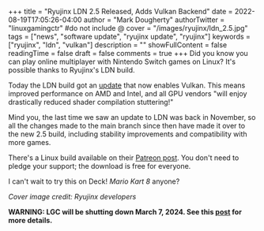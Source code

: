 +++
title = "Ryujinx LDN 2.5 Released, Adds Vulkan Backend"
date = 2022-08-19T17:05:26-04:00
author = "Mark Dougherty"
authorTwitter = "linuxgamingctr" #do not include @
cover = "/images/ryujinx/ldn_2.5.jpg"
tags = ["news", "software update", "ryujinx update", "ryujinx"]
keywords = ["ryujinx", "ldn", "vulkan"]
description = ""
showFullContent = false
readingTime = false
draft = false
comments = true
+++
Did you know you can play online multiplayer with Nintendo Switch games on Linux? It's possible thanks to Ryujinx's LDN build.

Today the LDN build got an [update](https://www.patreon.com/posts/ldn-2-5-vulkan-70757628) that now enables Vulkan. This means improved performance on AMD and Intel, and all GPU vendors "will enjoy drastically reduced shader compilation stuttering!"

Mind you, the last time we saw an update to LDN was back in November, so all the changes made to the main branch since then have made it over to the new 2.5 build, including stability improvements and compatibility with more games.

There's a Linux build available on their [Patreon post](https://www.patreon.com/posts/ldn-2-5-vulkan-70757628). You don't need to pledge your support; the download is free for everyone.

I can't wait to try this on Deck! *Mario Kart 8* anyone?

*Cover image credit: Ryujinx developers*

**WARNING: LGC will be shutting down March 7, 2024. See this [post](https://linuxgamingcentral.com/posts/the-end-of-lgc/) for more details.**

